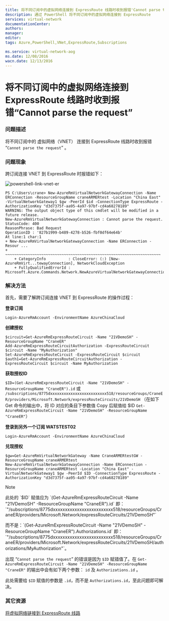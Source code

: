 ```yaml
---
title: 将不同订阅中的虚拟网络连接到 ExpressRoute 线路时收到报错'Cannot parse the request'
description: 通过 PowerShell 将不同订阅中的虚拟网络连接到 ExpressRoute
services: virtual-network
documentationCenter: 
authors: 
manager: 
editor: 
tags: Azure,PowerShell,VNet,ExpressRoute,Subscriptions

ms.service: virtual-network-aog
ms.date: 12/08/2016
wacn.date: 12/13/2016
---
```


# 将不同订阅中的虚拟网络连接到 ExpressRoute 线路时收到报错“Cannot parse the request” #

### 问题描述 ###

将不同订阅中的 虚拟网络（VNET） 连接到 ExpressRoute 线路时收到报错 “`Cannot parse the request`” 。

### 问题现象 ###

跨订阅连接 VNET 到 ExpressRoute 时报错如下：

![powershell-link-vnet-er](./media/aog-virtual-network-qa-expressroute-cannot-parse-request/powershell-link-vnet-er.png)

```
PS C:\Users\crane> New-AzureRmVirtualNetworkGatewayConnection -Name ERConnection -ResourceGroupName craneARMERtest -Location "China East" -VirtualNetworkGateway1 $gw -PeerId $id -ConnectionType ExpressRoute -AuthorizationKey "d3d7375f-aa95-4a97-97bf-cd4a68278189" 
WARNING: The output object type of this cmdlet will be modified in a future release.
New-AzureRmVirtualNetworkGatewayConnection : Cannot parse the request.
StatusCode: 400
ReasonPhrase: Bad Request
OperationID : '827b1999-b489-4278-b526-fbf0df64e64b'
At line:1 char:1
+ New-AzureRmVirtualNetworkGatewayConnection -Name ERConnection -Resour ...
+ ~~~~~~~~~~~~~~~~~~~~~~~~~~~~~~~~~~~~~~~~~~~~~~~~~~~~~~~~~~~~~~~~~~~~~
    + CategoryInfo          : CloseError: (:) [New-AzureRmVirt...tewayConnection], NetworkCloudException
    + FullyQualifiedErrorId : Microsoft.Azure.Commands.Network.NewAzureVirtualNetworkGatewayConnectionCommand
```

### 解决方法 ###

首先，需要了解跨订阅连接 VNET 到 ExpressRoute 的操作过程：

**登录订阅**

```
Login-AzureRmAccount -EnvironmentName AzureChinaCloud
```

**创建授权**

```
$circuit=Get-AzureRmExpressRouteCircuit -Name "21VDemoSH" -ResourceGroupName "CraneER"
Add-AzureRmExpressRouteCircuitAuthorization -ExpressRouteCircuit $circuit -Name "MyAuthorization"
Set-AzureRmExpressRouteCircuit -ExpressRouteCircuit $circuit
$auth1=Get-AzureRmExpressRouteCircuitAuthorization -ExpressRouteCircuit $circuit -Name MyAuthorization 
```

**获取授权ID**

`$ID=(Get-AzureRmExpressRouteCircuit -Name "21VDemoSH" -ResourceGroupName "CraneER").id`
 或 `/subscriptions/8775dxxxxxxxxxxxxxxxxxxxxxxxxx518/resourceGroups/CraneER/providers/Microsoft.Network/expressRouteCircuits/21VDemoSH` （在如下 Get 命令的输出中，将 ID 对应的条目下参数值 Copy 后赋值给 $ID
`Get-AzureRmExpressRouteCircuit -Name "21VDemoSH" -ResourceGroupName "CraneER"`）

**登录到另外一个订阅 WATSTEST02**

```
Login-AzureRmAccount -EnvironmentName AzureChinaCloud
```

**兑现授权**

```
$gw=Get-AzureRmVirtualNetworkGateway -Name CraneARMERtestGW -ResourceGroupName craneARMERtest 
New-AzureRmVirtualNetworkGatewayConnection -Name ERConnection -ResourceGroupName craneARMERtest -Location "China East" -VirtualNetworkGateway1 $gw -PeerId $ID -ConnectionType ExpressRoute -AuthorizationKey "d3d7375f-aa95-4a97-97bf-cd4a68278189" 
```

>[!NOTE]
><p>此处的 `$ID` 赋值应为 `(Get-AzureRmExpressRouteCircuit -Name "21VDemoSH" -ResourceGroupName "CraneER").id` 即：`"/subscriptions/8775dxxxxxxxxxxxxxxxxxxxxxxxxx518/resourceGroups/CraneER/providers/Microsoft.Network/expressRouteCircuits/21VDemoSH"`
<p>而不是：`(Get-AzureRmExpressRouteCircuit -Name "21VDemoSH" -ResourceGroupName "CraneER").Authorizations.id` 即：`"/subscriptions/8775dxxxxxxxxxxxxxxxxxxxxxxxxx518/resourceGroups/CraneER/providers/Microsoft.Network/expressRouteCircuits/21VDemoSH/authorizations/MyAuthorization"`。

出现 “`Cannot parse the request`” 的错误是因为 `$ID` 赋错值了。在 `Get-AzureRmExpressRouteCircuit -Name "21VDemoSH" -ResourceGroupName "CraneER"` 的输出中会有如下两个参数： `id` 及 `Authorizations.id` 。

此处需要给 `$ID` 赋值的参数是 `.id`，而不是 `Authorizations.id`，至此问题即可解决。

### 其它资源 ###

[将虚拟网络链接到 ExpressRoute 线路](./expressroute/expressroute-howto-linkvnet-arm.md)